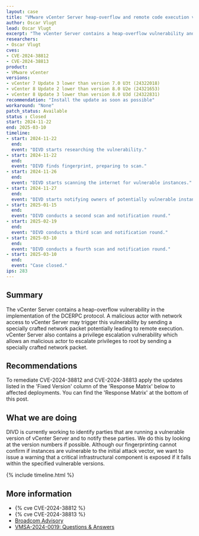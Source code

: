```yaml
---
layout: case
title: "VMware vCenter Server heap-overflow and remote code execution vulnerabilities"
author: Oscar Vlugt
lead: Oscar Vlugt
excerpt: "The vCenter Server contains a heap-overflow vulnerability and a privilege escalation vulnerability"
researchers:
- Oscar Vlugt
cves:
- CVE-2024-38812
- CVE-2024-38813
product:
- VMware vCenter
versions: 
- vCenter 7 Update 3 lower than version 7.0 U3t (24322018)
- vCenter 8 Update 2 lower than version 8.0 U2e (24321653)
- vCenter 8 Update 3 lower than version 8.0 U3d (24322831)
recommendation: "Install the update as soon as possible"
workaround: "None"
patch_status: Available
status : Closed
start: 2024-11-22
end: 2025-03-10 
timeline:
- start: 2024-11-22
  end:
  event: "DIVD starts researching the vulnerability."
- start: 2024-11-22
  end:
  event: "DIVD finds fingerprint, preparing to scan."
- start: 2024-11-26
  end:
  event: "DIVD starts scanning the internet for vulnerable instances."
- start: 2024-11-27
  end:
  event: "DIVD starts notifying owners of potentially vulnerable instances."
- start: 2025-01-15
  end:
  event: "DIVD conducts a second scan and notification round."
- start: 2025-02-19
  end:
  event: "DIVD conducts a third scan and notification round."
- start: 2025-03-10
  end:
  event: "DIVD conducts a fourth scan and notification round."
- start: 2025-03-10
  end:
  event: "Case closed."
ips: 283
---
```


## Summary

The vCenter Server contains a heap-overflow vulnerability in the implementation of the DCERPC protocol. A malicious actor with network access to vCenter Server may trigger this vulnerability by sending a specially crafted network packet potentially leading to remote execution. vCenter Server also contains a privilege escalation vulnerability which allows an malicious actor to escalate privileges to root by sending a specially crafted network packet.

## Recommendations

To remediate CVE-2024-38812 and CVE-2024-38813 apply the updates listed in the 'Fixed Version' column of the 'Response Matrix' below to affected deployments. You can find the 'Response Matrix' at the bottom of this post.

## What we are doing

DIVD is currently working to identify parties that are running a vulnerable version of vCenter Server and to notify these parties. We do this by looking at the version numbers if possible. Although our fingerprinting cannot confirm if instances are vulnerable to the initial attack vector, we want to issue a warning that a critical infrastructural component is exposed if it falls within the specified vulnerable versions. 

{% include timeline.html %}

## More information

* {% cve CVE-2024-38812 %}
* {% cve CVE-2024-38813 %}
* [Broadcom Advisory](https://support.broadcom.com/web/ecx/support-content-notification/-/external/content/SecurityAdvisories/0/24968)
* [VMSA-2024-0019: Questions & Answers](https://github.com/vmware/vcf-security-and-compliance-guidelines/blob/main/security-advisories/vmsa-2024-0019/README.md)
